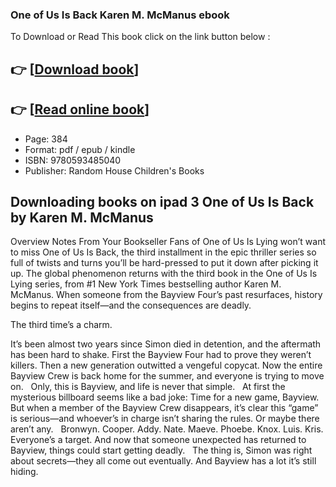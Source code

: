 ### One of Us Is Back Karen M. McManus ebook

To Download or Read This book click on the link button below :

## 👉  [**[Download book](http://ebooksharez.info/download.php?group=book&from=github.com&id=721075&lnk=1081 "Download book")**]

## 👉  [**[Read online book](http://ebooksharez.info/download.php?group=book&from=github.com&id=721075&lnk=1081 "Read online book")**]


* Page: 384
* Format: pdf / epub / kindle
* ISBN: 9780593485040
* Publisher: Random House Children&#039;s Books



## Downloading books on ipad 3 One of Us Is Back by Karen M. McManus


Overview
Notes From Your Bookseller Fans of One of Us Is Lying won’t want to miss One of Us Is Back, the third installment in the epic thriller series so full of twists and turns you’ll be hard-pressed to put it down after picking it up. The global phenomenon returns with the third book in the One of Us Is Lying series, from #1 New York Times bestselling author Karen M. McManus. When someone from the Bayview Four’s past resurfaces, history begins to repeat itself—and the consequences are deadly.
 
 The third time’s a charm.
 
 It’s been almost two years since Simon died in detention, and the aftermath has been hard to shake. First the Bayview Four had to prove they weren’t killers. Then a new generation outwitted a vengeful copycat. Now the entire Bayview Crew is back home for the summer, and everyone is trying to move on.
  
 Only, this is Bayview, and life is never that simple.
  
 At first the mysterious billboard seems like a bad joke: Time for a new game, Bayview. But when a member of the Bayview Crew disappears, it’s clear this “game” is serious—and whoever’s in charge isn’t sharing the rules. Or maybe there aren’t any.
  
 Bronwyn. Cooper. Addy. Nate. Maeve. Phoebe. Knox. Luis. Kris. Everyone’s a target. And now that someone unexpected has returned to Bayview, things could start getting deadly.
  
 The thing is, Simon was right about secrets—they all come out eventually. And Bayview has a lot it’s still hiding.




